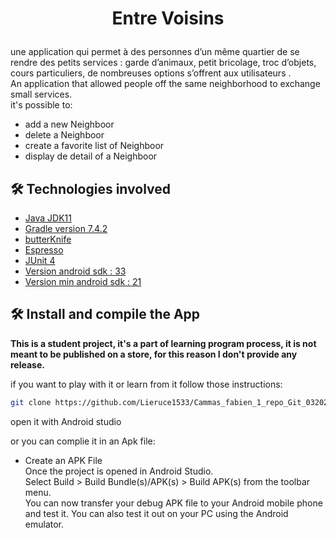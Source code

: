 
# <p align="center">Entre Voisins</p>
  
une application qui permet à des personnes d’un même quartier de se rendre des petits services : garde d’animaux, petit bricolage, troc d’objets, cours particuliers, de nombreuses options s’offrent aux utilisateurs . <br>
An application that allowed people off the same neighborhood to exchange small services.<br>
it's possible to:
- add a new Neighboor
- delete a Neighboor
- create a favorite list of Neighboor
- display de detail of a Neighboor


## 🛠️ Technologies involved
- [Java JDK11](https://www.java.com/fr/)
- [Gradle version 7.4.2](https://gradle.org)
- [butterKnife](http://jakewharton.github.io/butterknife/)
- [Espresso](https://developer.android.com/training/testing/espresso)
- [JUnit 4](https://junit.org/junit4/)
- [Version android sdk : 33]()
- [Version min android sdk : 21]()
    
        
## 🛠️ Install and compile the App

**This is a student project, it's a part of learning program process, it is not meant to be published on a store, for this reason I don't provide any release.**

if you want to play with it or learn from it follow those instructions:
 
```bash
git clone https://github.com/Lieruce1533/Cammas_fabien_1_repo_Git_032023.git
```
open it with Android studio

or you can complie it in an Apk file:
- Create an APK File<br>
Once the project is opened in Android Studio.<br>
Select Build > Build Bundle(s)/APK(s) > Build APK(s) from the toolbar menu.<br>
You can now transfer your debug APK file to your Android mobile phone and test it. You can also test it out on your PC using the Android emulator.



        
        
    